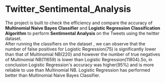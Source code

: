 # Twitter_Sentimental_Analysis
The project is built to check the efficiency and compare the accuracy of <b>Multinomial Naive Bayes Classifier</b> and <b>Logistic Regression Classification Algorithm</b> to perform 
<b>Sentimental Analysis</b> on the Tweets using the twitter dataset.
<br/>After running the classifiers on the dataset , we can observe that the number of false positives for Logistic Regression(75) is significantly lower than that of 
Multinomial NB(220) and however the number of true negatives of Multinomial NB(11659) is lower than Logistic Regression(11804).So, in conclusion Logistic Regression's accuracy was higher(95%) and is more reliable to use than Multinomial NB. Logistic Regression has performed better than Multinomial Naive Bayes Classifier.
